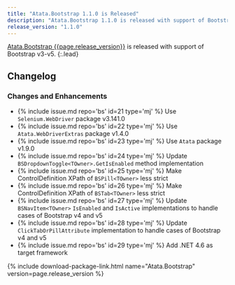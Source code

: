 ```yaml
---
title: "Atata.Bootstrap 1.1.0 is Released"
description: "Atata.Bootstrap 1.1.0 is released with support of Bootstrap v3-v5."
release_version: "1.1.0"
---
```


[Atata.Bootstrap {{page.release_version}}](https://www.nuget.org/packages/Atata.Bootstrap/{{page.release_version}})
is released with support of Bootstrap v3-v5.
{:.lead}

<!--more-->

## Changelog

### Changes and Enhancements

- {% include issue.md repo='bs' id=21 type='mj' %} Use `Selenium.WebDriver` package v3.141.0
- {% include issue.md repo='bs' id=22 type='mj' %} Use `Atata.WebDriverExtras` package v1.4.0
- {% include issue.md repo='bs' id=23 type='mj' %} Use `Atata` package v1.9.0
- {% include issue.md repo='bs' id=24 type='mj' %} Update `BSDropdownToggle<TOwner>.GetIsEnabled` method implementation
- {% include issue.md repo='bs' id=25 type='mj' %} Make ControlDefinition XPath of `BSPill<TOwner>` less strict
- {% include issue.md repo='bs' id=26 type='mj' %} Make ControlDefinition XPath of `BSTab<TOwner>` less strict
- {% include issue.md repo='bs' id=27 type='mj' %} Update `BSNavItem<TOwner>` `IsEnabled` and `IsActive` implementations to handle cases of Bootstrap v4 and v5
- {% include issue.md repo='bs' id=28 type='mj' %} Update `ClickTabOrPillAttribute` implementation to handle cases of Bootstrap v4 and v5
- {% include issue.md repo='bs' id=29 type='mj' %} Add .NET 4.6 as target framework

{% include download-package-link.html name="Atata.Bootstrap" version=page.release_version %}